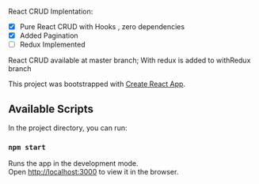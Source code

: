React CRUD Implentation:
- [x] Pure React CRUD with Hooks , zero dependencies
- [x] Added Pagination
- [ ] Redux Implemented

React CRUD available at master branch; With redux is added to withRedux branch

This project was bootstrapped with [Create React App](https://github.com/facebook/create-react-app).

## Available Scripts

In the project directory, you can run:

### `npm start`

Runs the app in the development mode.<br />
Open [http://localhost:3000](http://localhost:3000) to view it in the browser.
